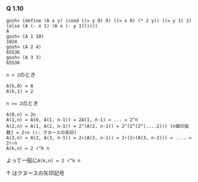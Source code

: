 ### Q 1.10

```
gosh> (define (A x y) (cond ((= y 0) 0) ((= x 0) (* 2 y)) ((= y 1) 2) (else (A (- x 1) (A x (- y 1))))))
A
gosh> (A 1 10)
1024
gosh> (A 2 4)
65536
gosh> (A 3 3)
65536
```

`n < 2`のとき
```
A(k,0) = 0
A(k,1) = 2
```

`n >= 2`のとき
```
A(0,n) = 2n
A(1,n) = A(0, A(1, n-1)) = 2A(1, n-1) = ... = 2^n
A(2,n) = A(1, A(2, n-1)) = 2^(A(2, n-1)) = 2^(2^(2^(....2))) [n個の指数] = 2↑n (↑: クヌースの矢印)
A(3,n) = A(2, A(3, n-1)) = 2↑(A(3, n-1)) = 2↑(2↑(A(3, n-2))) = .... = 2↑↑n
A(k,n) = 2 ↑^k n 
```

よって一般に`A(k,n) = 2 ↑^k n`

↑ はクヌースの矢印記号
